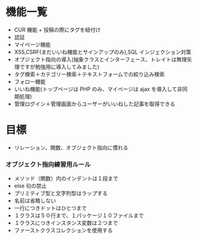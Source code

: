 # 機能一覧

- CUR 機能 + 投稿の際にタグを紐付け
- 認証
- マイページ機能
- XSS,CSRF(まだいいね機能とサインアップのみ),SQL インジェクション対策
- オブジェクト指向の導入(抽象クラスとインターフェース、トレイトは無理矢理ですが勉強用に導入してみました)
- タグ検索＋カテゴリー検索＋テキストフォームでの絞り込み検索
- フォロー機能
- いいね機能(トップページは PHP のみ、マイページは ajax を導入して非同期処理)
- 管理ログイン＋管理画面からユーザーがいいねした記事を取得できる

# 目標

- リレーション、関数、オブジェクト指向に慣れる

### オブジェクト指向練習用ルール

- メソッド（関数）内のインデントは１段まで
- else 句の禁止
- プリミティブ型と文字列型はラップする
- 名前は省略しない
- 一行につきドットはひとつまで
- １クラスは５０行まで、１パッケージ１０ファイルまで
- １クラスにつきインスタンス変数は２つまで
- ファーストクラスコレクションを使用する
